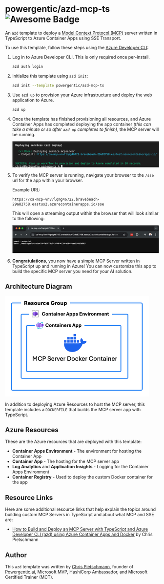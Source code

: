 # powergentic/azd-mcp-ts ![Awesome Badge](https://awesome.re/badge-flat2.svg)

An `azd` template to deploy a [Model Context Protocol (MCP)](https://modelcontextprotocol.io) server written in TypeScript to Azure Container Apps using SSE Transport.

To use this template, follow these steps using the [Azure Developer CLI](https://learn.microsoft.com/azure/developer/azure-developer-cli/overview):

1. Log in to Azure Developer CLI. This is only required once per-install.

    ```bash
    azd auth login
    ```

2. Initialize this template using `azd init`:

    ```bash
    azd init --template powergentic/azd-mcp-ts
    ```

3. Use `azd up` to provision your Azure infrastructure and deploy the web application to Azure.

    ```bash
    azd up
    ```

4. Once the template has finished provisioning all resources, and Azure Container Apps has completed deploying the app container _(this can take a minute or so after `azd up` completes to finish)_, the MCP server will be running.

    ![Screenshot AZD UP completed successfully](/assets/screenshot-azd-up-completed.png)

5. To verify the MCP server is running, navigate your browser to the `/sse` url for the app within your browser.

    Example URL:

    ```text
    https://ca-mcp-vnv7lqmg46722.bravebeach-29a82758.eastus2.azurecontainerapps.io/sse
    ```

    This will open a streaming output within the browser that will look similar to the following:

    ![Screenshot of /sse endpoint on the MCP server](/assets/screenshot-sse-endpoint.png)

6. **Congratulations**, you now have a simple MCP Server written in TypeScript up and running in Azure! You can now customize this app to build the specific MCP server you need for your AI solution.

## Architecture Diagram

![Diagram of Azure Resources provisioned with this template](assets/architecture.png)

In addition to deploying Azure Resources to host the MCP server, this template includes a `DOCKERFILE` that builds the MCP server app with TypeScript.

## Azure Resources

These are the Azure resources that are deployed with this template:

- **Container Apps Environment** - The environment for hosting the Container App
- **Container App** - The hosting for the MCP server app
- **Log Analytics** and **Application Insights** - Logging for the Container Apps Environment
- **Container Registry** - Used to deploy the custom Docker container for the app

## Resource Links

Here are some additional resource links that help explain the topics around building custom MCP Servers in TypeScript and about what MCP and SSE are:

- [How to Build and Deploy an MCP Server with TypeScript and Azure Developer CLI (azd) using Azure Container Apps and Docker](https://build5nines.com/how-to-build-and-deploy-an-mcp-server-with-typescript-and-azure-developer-cli-azd-using-azure-container-apps-and-docker/) by Chris Pietschmann

## Author

This `azd` template was written by [Chris Pietschmann](https://pietschsoft.com), founder of [Powergentic.ai](https://powergentic.ai), Microsoft MVP, HashiCorp Ambassador, and Microsoft Certified Trainer (MCT).
